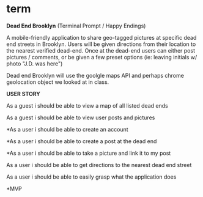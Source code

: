# term

**Dead End Brooklyn**
(Terminal Prompt / Happy Endings)


A mobile-friendly application to share geo-tagged pictures at specific dead end streets
in Brooklyn.  Users will be given directions from their location to the nearest verified dead-end.
Once at the dead-end users can either post pictures / comments, or be given a few preset options (ie: leaving initials w/ photo "J.D. was here")

Dead end Brooklyn will use the goolgle maps API and perhaps chrome geolocation object we looked at in class.



**USER STORY**


As a guest  i should be able to view a map of all listed dead ends

As a guest i should be able to view user posts and pictures

*As a user i should be able to create an account

*As a user i should be able to create a post at the dead end

*As a user i should be able to take a picture and link it to my post

As a user i should be able to get directions to the nearest dead end street

As a user i should be able to easily grasp what the application does

*MVP
